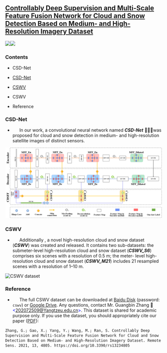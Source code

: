 ## [Controllably Deep Supervision and Multi-Scale Feature Fusion Network for Cloud and Snow Detection Based on Medium- and High-Resolution Imagery Dataset](<https://www.mdpi.com/2072-4292/13/23/4805>)

![](https://img.shields.io/badge/python-%3E%3DV3.0-red)![](https://img.shields.io/badge/pytorch-%3E%3DV1.5.0-blue)

### Contents 
+ <a herf="### CSD-Net"> CSD-Net </a>

+ [CSD-Net](#CSD-Net)
+ [CSWV](#CSWV)

+ <a herf="###CSWV"> CSWV </a>

+ <a herf="###Reference"> Reference </a>

### CSD-Net

+ &ensp; &ensp; In our work,  a convolutional neural network named ***CSD-Net*** 🚀🚀🚀was proposed for cloud and snow detection in medium- and high-resolution satellite images of distinct sensors. 

![CSD-Net](images/CSDNet.png)  

### CSWV


+ &ensp; &ensp; Additionally , a novel high-resolution cloud and snow dataset (***CSWV***) was created and released. It contains two sub-datasets: the submeter-level high-resolution cloud and snow dataset (***CSWV_S6***) comprises six scenes with a resolution of 0.5 m; the meter- level high-resolution cloud and snow dataset (***CSWV_M21***) includes 21 resampled scenes with a resolution of 1–10 m. 

![CSWV dataset](images/CSWV.png)

### Reference


+  &ensp;  &ensp; The full CSWV dataset can be downloaded at [Baidu Disk](<https://pan.baidu.com/s/1PviazxiYg_sNNHREdBYneg>) (password: `cswv`)  or [Google Drive](<https://drive.google.com/drive/folders/1vvKT0zN0nAHD_ECzHMCO1YzS8v2_ZHBM?usp=sharing>). Any questions, contact Mr. Guangbin Zhang 💌<font color=blue>&lt;202072509@Yangtzeu.edu.cn&gt;</font>. This dataset is shared for academic purpose only. If you use the dataset, you should appropriately cite our paper ([PDF](<https://www.mdpi.com/2072-4292/13/23/4805/pdf>)): 

```
Zhang, G.; Gao, X.; Yang, Y.; Wang, M.; Ran, S. Controllably Deep Supervision and Multi-Scale Feature Fusion Network for Cloud and Snow Detection Based on Medium- and High-Resolution Imagery Dataset. Remote Sens. 2021, 13, 4805. https://doi.org/10.3390/rs13234805 
```